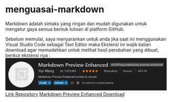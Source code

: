 # menguasai-markdown

Markdown adalah sintaks yang ringan dan mudah digunakan untuk mengatur gaya semua bentuk tulisan di platform GitHub.

Sebelum memulai, saya menyarankan untuk anda jika saat ini menggunakan Visual Studio Code sebagai Text Editor maka Ekstensi ini wajib kalian download agar memudahkan untuk melihat hasil perubahan yang dibuat, berikut ekstensi nya :
<img src="dokumen/file1.png" alt="Ekstensi Markdown Preview" width="700"/>
[Link Repository](https://github.com/shd101wyy/vscode-markdown-preview-enhanced)
[Markdown Preview Enhanced Download](https://marketplace.visualstudio.com/items?itemName=shd101wyy.markdown-preview-enhanced)
